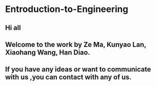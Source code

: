 # Entroduction-to-Engineering
## Hi all
## Welcome to the work by Ze Ma,  Kunyao Lan, Xiaohang Wang,  Han Diao.
## If you have any ideas or want to communicate with us ,you can contact with any of us.

